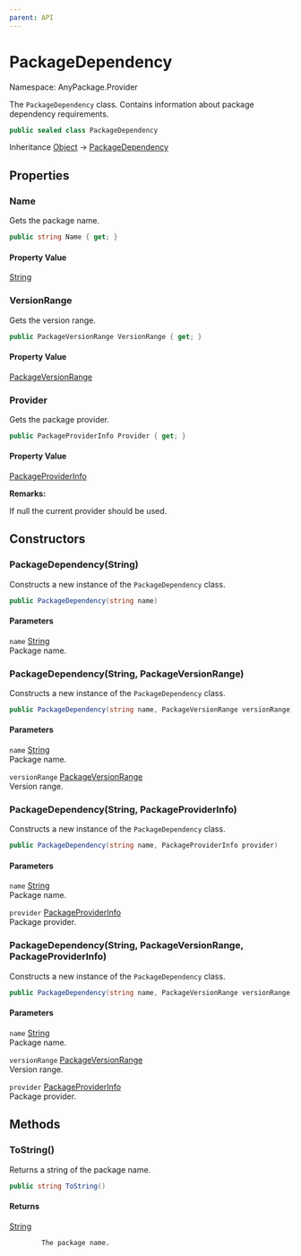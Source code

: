 ```yaml
---
parent: API
---
```


# PackageDependency

Namespace: AnyPackage.Provider

The `PackageDependency` class.
 Contains information about package dependency requirements.

```csharp
public sealed class PackageDependency
```

Inheritance [Object](https://docs.microsoft.com/en-us/dotnet/api/system.object) → [PackageDependency](./anypackage.provider.packagedependency.md)

## Properties

### **Name**

Gets the package name.

```csharp
public string Name { get; }
```

#### Property Value

[String](https://docs.microsoft.com/en-us/dotnet/api/system.string)<br>

### **VersionRange**

Gets the version range.

```csharp
public PackageVersionRange VersionRange { get; }
```

#### Property Value

[PackageVersionRange](./anypackage.provider.packageversionrange.md)<br>

### **Provider**

Gets the package provider.

```csharp
public PackageProviderInfo Provider { get; }
```

#### Property Value

[PackageProviderInfo](./anypackage.provider.packageproviderinfo.md)<br>

**Remarks:**

If null the current provider should be used.

## Constructors

### **PackageDependency(String)**

Constructs a new instance of the `PackageDependency` class.

```csharp
public PackageDependency(string name)
```

#### Parameters

`name` [String](https://docs.microsoft.com/en-us/dotnet/api/system.string)<br>
Package name.

### **PackageDependency(String, PackageVersionRange)**

Constructs a new instance of the `PackageDependency` class.

```csharp
public PackageDependency(string name, PackageVersionRange versionRange)
```

#### Parameters

`name` [String](https://docs.microsoft.com/en-us/dotnet/api/system.string)<br>
Package name.

`versionRange` [PackageVersionRange](./anypackage.provider.packageversionrange.md)<br>
Version range.

### **PackageDependency(String, PackageProviderInfo)**

Constructs a new instance of the `PackageDependency` class.

```csharp
public PackageDependency(string name, PackageProviderInfo provider)
```

#### Parameters

`name` [String](https://docs.microsoft.com/en-us/dotnet/api/system.string)<br>
Package name.

`provider` [PackageProviderInfo](./anypackage.provider.packageproviderinfo.md)<br>
Package provider.

### **PackageDependency(String, PackageVersionRange, PackageProviderInfo)**

Constructs a new instance of the `PackageDependency` class.

```csharp
public PackageDependency(string name, PackageVersionRange versionRange, PackageProviderInfo provider)
```

#### Parameters

`name` [String](https://docs.microsoft.com/en-us/dotnet/api/system.string)<br>
Package name.

`versionRange` [PackageVersionRange](./anypackage.provider.packageversionrange.md)<br>
Version range.

`provider` [PackageProviderInfo](./anypackage.provider.packageproviderinfo.md)<br>
Package provider.

## Methods

### **ToString()**

Returns a string of the package name.

```csharp
public string ToString()
```

#### Returns

[String](https://docs.microsoft.com/en-us/dotnet/api/system.string)<br>

            The package name.
